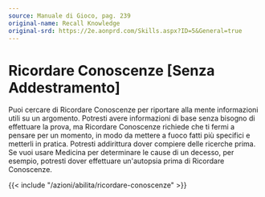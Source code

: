 ```yaml
---
source: Manuale di Gioco, pag. 239
original-name: Recall Knowledge
original-srd: https://2e.aonprd.com/Skills.aspx?ID=5&General=true
---
```


# Ricordare Conoscenze \[Senza Addestramento\]

Puoi cercare di Ricordare Conoscenze per riportare alla mente informazioni utili
su un argomento. Potresti avere informazioni di base senza bisogno di effettuare
la prova, ma Ricordare Conoscenze richiede che ti fermi a pensare per un
momento, in modo da mettere a fuoco fatti più specifici e metterli in pratica.
Potresti addirittura dover compiere delle ricerche prima. Se vuoi usare Medicina
per determinare le cause di un decesso, per esempio, potresti dover effettuare
un'autopsia prima di Ricordare Conoscenze.

{{< include "/azioni/abilita/ricordare-conoscenze" >}}
